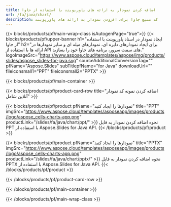 ```yaml
---
title: اضافه کردن نمودار به ارائه های پاورپوینت با استفاده از جاوا
url: /fa/java/chart/
description: کد منبع جاوا برای افزودن نمودار به ارائه های پاورپوینت
---
```


{{< blocks/products/pf/main-wrap-class isAutogenPage="true">}}
{{< blocks/products/pf/upper-banner h1="ایجاد نمودار در اسناد پاورپوینت با استفاده از جاوا" h2="برای ایجاد نمودارهای دایره ای، نمودارهای میله ای و سایر نمودارها در ارائه ها با استفاده از API های سمت سرور، برنامه های جاوا خود را بسازید." logoImageSrc="https://www.aspose.cloud/templates/aspose/img/products/slides/aspose_slides-for-java.svg" sourceAdditionalConversionTag="" pfName="Aspose.Slides" subTitlepfName="for Java" downloadUrl="" fileiconsmall1="PPT" fileiconsmall2="PPTX" >}}

{{< blocks/products/pf/main-container >}}

{{< blocks/products/pf/product-card-row title="اضافه کردن نمونه کد نمودار آنلاین شامل" >}}

{{< blocks/products/pf/product pfName="نمودارها را ایجاد کنید" title="PPT" imgSrc="https://www.aspose.cloud/templates/asposeapp/images/products/logo/aspose_cells-charts-app.png" productLink="/slides/fa/java/chart/ppt/" >}}
نحوه اضافه کردن نمودار به فایل PPT با استفاده از Aspose.Slides for Java API.
{{< /blocks/products/pf/product >}}

{{< blocks/products/pf/product pfName="نمودارها را ایجاد کنید" title="PPTX" imgSrc="https://www.aspose.cloud/templates/asposeapp/images/products/logo/aspose_cells-charts-app.png" productLink="/slides/fa/java/chart/pptx/" >}}
نحوه اضافه کردن نمودار به فایل PPTX با استفاده از Aspose.Slides for Java API.
{{< /blocks/products/pf/product >}}



{{< /blocks/products/pf/product-card-row >}}

{{< /blocks/products/pf/main-container >}}
    
{{< /blocks/products/pf/main-wrap-class >}}